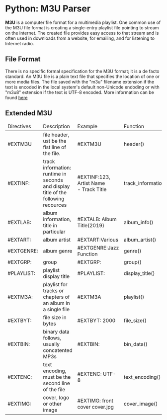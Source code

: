 # Python: M3U Parser
<p>
<b>M3U</b> is a computer file format for a multimedia playlist.
One common use of the M3U file format is creating a single-entry playlist file pointing to stream on the internet.
The created file provides easy access to that stream and is often used in downloads from a website, for emailing,
and for listening to Internet radio.
</p>

## File Format

There is no specific formal specification for the M3U format; it is a de facto standard.
An M3U file is a plain text file that specifies the location of one or more media files.
The file saved with the "m3u" filename extension if the text is encoded in the local system's default non-Unicode endoding or with "m3u8" extension if the text is UTF-8 encoded. More information can be found [here](https://en.wikipedia.org/wiki/M3U "wikipedia")

## Extended M3U
<table>
    <thead>
        <tr>
            <td>Directives</td>
            <td>Description</td>
            <td>Example</td>
            <td>Function</td>
        </tr>
    </thead>
    <tbody>
        <tr>
            <td>#EXTM3U</td>
            <td>file header, ust be the fist line of the file.</td>
            <td>#EXTM3U</td>
            <td>header()</td>
        <tr>
        <tr>
            <td>#EXTINF:</td>
            <td>track information: runtime in seconds and display title of the following recources</td>
            <td>#EXTINF:123, Artist Name<br>- Track Title</td>
            <td>track_information()</td>
        </tr>
        <tr>
            <td>#EXTLAB:</td>
            <td>album information, title in particular</td>
            <td>#EXTALB: Album Title(2019)</td>
            <td>album_info()</td>
        </tr>
        <tr>
            <td>#EXTART:</td>
            <td>album artist</td>
            <td>#EXTART:Various</td>
            <td>album_artist()</td>
        </tr>
        <tr>
            <td>#EXTGENRE:</td>
            <td>album genre</td>
            <td>#EXTGENRE:Jazz Function</td>
            <td>genre()</td>
        </tr>
        <tr>
            <td>#EXTGRP:</td>
            <td>group</td>
            <td>#EXTGRP:</td>
            <td>group()</td>
        </tr>
        <tr>
            <td>#PLAYLIST:</td>
            <td>playlist display title</td>
            <td>#PLAYLIST:</td>
            <td>display_title()</td>
        </tr>
        <tr>
            <td>#EXTM3A:</td>
            <td>playlist for tracks or chapters of an album in a single file</td>
            <td>#EXTM3A</td>
            <td>playlist()</td>
        </tr>
        <tr>
            <td>#EXTBYT:</td>
            <td>file size in bytes</td>
            <td>#EXTBYT: 2000</td>
            <td>file_size()</td>
        </tr>
        <tr>
            <td>#EXTBIN:</td>
            <td>binary data follows, usually concatented MP3s</td>
            <td>#EXTBIN:</td>
            <td>bin_data()</td>
        </tr>
        <tr>
            <td>#EXTENC:</td>
            <td>text encoding, must be the second line of the file</td>
            <td>#EXTENC: UTF-8</td>
            <td>text_encoding()</td>
        </tr>
        <tr>
            <td>#EXTIMG:</td>
            <td>cover, logo or other image</td>
            <td>#EXTIMG: front cover cover.jpg</td>
            <td>cover_image()</td>
        </tr>
    </tbody>
</table>

